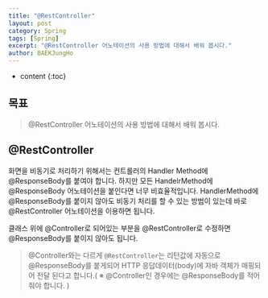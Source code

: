```yaml
---
title: "@RestController"
layout: post
category: Spring
tags: [Spring]
excerpt: "@RestController 어노테이션의 사용 방법에 대해서 배워 봅시다."
author: BAEKJungHo
---
```


* content
{:toc}

## 목표

  > @RestController 어노테이션의 사용 방법에 대해서 배워 봅시다.

## @RestController

  화면을 비동기로 처리하기 위해서는 컨트롤러의 Handler Method에 @ResponseBody를 붙여야 합니다. 하지만 모든 HandelrMethod에 @ResponseBody 어노테이션을 붙인다면 너무 비효율적입니다. HandlerMethod에 @ResponseBody를 붙이지 않아도 비동기 처리를 할 수 있는 방법이 있는데 바로 @RestController 어노테이션을 이용하면 됩니다.

  클래스 위에 @Controller로 되어있는 부분을 @RestController로 수정하면 @ResponseBody를 붙이지 않아도 됩니다.

  > @Controller와는 다르게 `@RestController`는 리턴값에 자동으로 @ResponseBody를 붙게되어 HTTP 응답데이터(body)에 자바 객체가 매핑되어 전달 된다고 합니다.( ※ @Controller인 경우에는 @ResponseBody를 적어줘야 합니다. )

